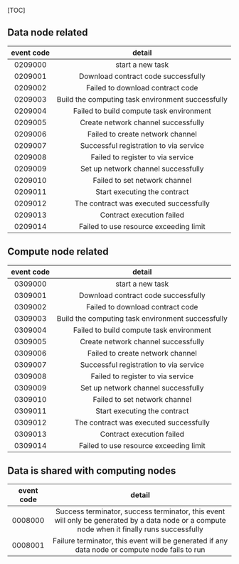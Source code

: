 [TOC]

## Data node related

| event code |                      detail                       |
| :--------: | :-----------------------------------------------: |
|  0209000   |                 start a new task                  |
|  0209001   |        Download contract code successfully        |
|  0209002   |         Failed to download contract code          |
|  0209003   | Build the computing task environment successfully |
|  0209004   |     Failed to build compute task environment      |
|  0209005   |        Create network channel successfully        |
|  0209006   |         Failed to create network channel          |
|  0209007   |      Successful registration to via service       |
|  0209008   |         Failed to register to via service         |
|  0209009   |        Set up network channel successfully        |
|  0209010   |           Failed to set network channel           |
|  0209011   |           Start executing the contract            |
|  0209012   |      The contract was executed successfully       |
|  0209013   |             Contract execution failed             |
|  0209014   |      Failed to use resource exceeding limit       |

## Compute node related
| event code |                      detail                       |
| :--------: | :-----------------------------------------------: |
|  0309000   |                 start a new task                  |
|  0309001   |        Download contract code successfully        |
|  0309002   |         Failed to download contract code          |
|  0309003   | Build the computing task environment successfully |
|  0309004   |     Failed to build compute task environment      |
|  0309005   |        Create network channel successfully        |
|  0309006   |         Failed to create network channel          |
|  0309007   |      Successful registration to via service       |
|  0309008   |         Failed to register to via service         |
|  0309009   |        Set up network channel successfully        |
|  0309010   |           Failed to set network channel           |
|  0309011   |           Start executing the contract            |
|  0309012   |      The contract was executed successfully       |
|  0309013   |             Contract execution failed             |
|  0309014   |      Failed to use resource exceeding limit       |

## Data is shared with computing nodes

| event code |                            detail                            |
| :--------: | :----------------------------------------------------------: |
|  0008000   | Success terminator, success terminator, this event will only be generated by a data node or a compute node when it finally runs successfully |
|  0008001   | Failure terminator, this event will be generated if any data node or compute node fails to run |

